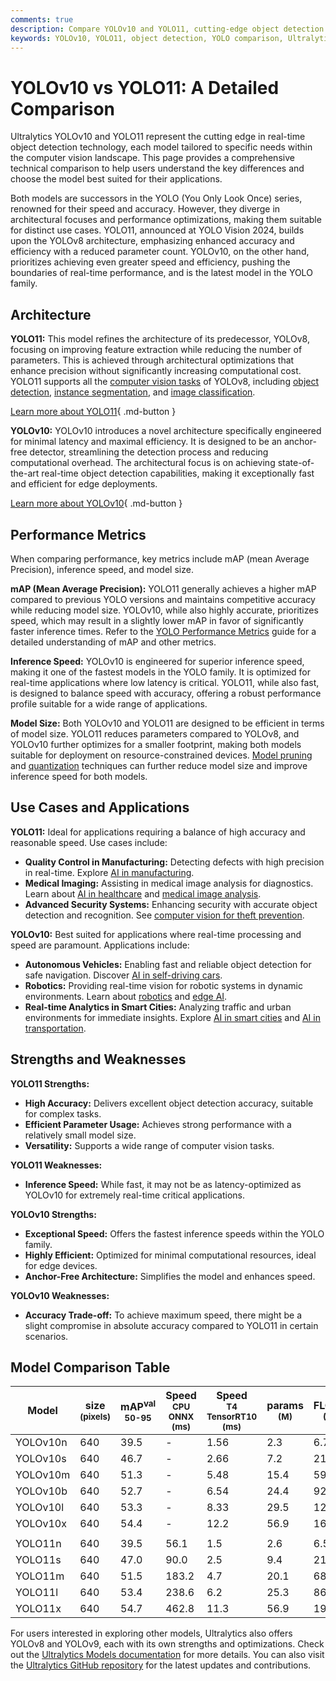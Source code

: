 ```yaml
---
comments: true
description: Compare YOLOv10 and YOLO11, cutting-edge object detection models by Ultralytics. Explore performance, accuracy, speed, and use cases for your projects.
keywords: YOLOv10, YOLO11, object detection, YOLO comparison, Ultralytics, real-time detection, computer vision, performance metrics, machine learning
---
```


# YOLOv10 vs YOLO11: A Detailed Comparison

Ultralytics YOLOv10 and YOLO11 represent the cutting edge in real-time object detection technology, each model tailored to specific needs within the computer vision landscape. This page provides a comprehensive technical comparison to help users understand the key differences and choose the model best suited for their applications.

Both models are successors in the YOLO (You Only Look Once) series, renowned for their speed and accuracy. However, they diverge in architectural focuses and performance optimizations, making them suitable for distinct use cases. YOLO11, announced at YOLO Vision 2024, builds upon the YOLOv8 architecture, emphasizing enhanced accuracy and efficiency with a reduced parameter count. YOLOv10, on the other hand, prioritizes achieving even greater speed and efficiency, pushing the boundaries of real-time performance, and is the latest model in the YOLO family.

<script async src="https://cdn.jsdelivr.net/npm/chart.js"></script>
<script defer src="../../javascript/benchmark.js"></script>

<canvas id="modelComparisonChart" width="1024" height="400" active-models='["YOLOv10", "YOLO11"]'></canvas>

## Architecture

**YOLO11:** This model refines the architecture of its predecessor, YOLOv8, focusing on improving feature extraction while reducing the number of parameters. This is achieved through architectural optimizations that enhance precision without significantly increasing computational cost. YOLO11 supports all the [computer vision tasks](https://docs.ultralytics.com/tasks/) of YOLOv8, including [object detection](https://www.ultralytics.com/glossary/object-detection), [instance segmentation](https://www.ultralytics.com/glossary/instance-segmentation), and [image classification](https://docs.ultralytics.com/tasks/classify/).

[Learn more about YOLO11](https://docs.ultralytics.com/models/yolo11/){ .md-button }

**YOLOv10:** YOLOv10 introduces a novel architecture specifically engineered for minimal latency and maximal efficiency. It is designed to be an anchor-free detector, streamlining the detection process and reducing computational overhead. The architectural focus is on achieving state-of-the-art real-time object detection capabilities, making it exceptionally fast and efficient for edge deployments.

[Learn more about YOLOv10](https://docs.ultralytics.com/models/yolov10/){ .md-button }

## Performance Metrics

When comparing performance, key metrics include mAP (mean Average Precision), inference speed, and model size.

**mAP (Mean Average Precision):** YOLO11 generally achieves a higher mAP compared to previous YOLO versions and maintains competitive accuracy while reducing model size. YOLOv10, while also highly accurate, prioritizes speed, which may result in a slightly lower mAP in favor of significantly faster inference times. Refer to the [YOLO Performance Metrics](https://docs.ultralytics.com/guides/yolo-performance-metrics/) guide for a detailed understanding of mAP and other metrics.

**Inference Speed:** YOLOv10 is engineered for superior inference speed, making it one of the fastest models in the YOLO family. It is optimized for real-time applications where low latency is critical. YOLO11, while also fast, is designed to balance speed with accuracy, offering a robust performance profile suitable for a wide range of applications.

**Model Size:** Both YOLOv10 and YOLO11 are designed to be efficient in terms of model size. YOLO11 reduces parameters compared to YOLOv8, and YOLOv10 further optimizes for a smaller footprint, making both models suitable for deployment on resource-constrained devices. [Model pruning](https://www.ultralytics.com/glossary/pruning) and [quantization](https://www.ultralytics.com/glossary/model-quantization) techniques can further reduce model size and improve inference speed for both models.

## Use Cases and Applications

**YOLO11:** Ideal for applications requiring a balance of high accuracy and reasonable speed. Use cases include:

- **Quality Control in Manufacturing:** Detecting defects with high precision in real-time. Explore [AI in manufacturing](https://www.ultralytics.com/solutions/ai-in-manufacturing).
- **Medical Imaging:** Assisting in medical image analysis for diagnostics. Learn about [AI in healthcare](https://www.ultralytics.com/solutions/ai-in-healthcare) and [medical image analysis](https://www.ultralytics.com/glossary/medical-image-analysis).
- **Advanced Security Systems:** Enhancing security with accurate object detection and recognition. See [computer vision for theft prevention](https://www.ultralytics.com/blog/computer-vision-for-theft-prevention-enhancing-security).

**YOLOv10:** Best suited for applications where real-time processing and speed are paramount. Applications include:

- **Autonomous Vehicles:** Enabling fast and reliable object detection for safe navigation. Discover [AI in self-driving cars](https://www.ultralytics.com/solutions/ai-in-self-driving).
- **Robotics:** Providing real-time vision for robotic systems in dynamic environments. Learn about [robotics](https://www.ultralytics.com/glossary/robotics) and [edge AI](https://www.ultralytics.com/glossary/edge-ai).
- **Real-time Analytics in Smart Cities:** Analyzing traffic and urban environments for immediate insights. Explore [AI in smart cities](https://www.ultralytics.com/blog/computer-vision-ai-in-smart-cities) and [AI in transportation](https://www.ultralytics.com/blog/ai-in-transportation-redefining-metro-systems).

## Strengths and Weaknesses

**YOLO11 Strengths:**

- **High Accuracy:** Delivers excellent object detection accuracy, suitable for complex tasks.
- **Efficient Parameter Usage:** Achieves strong performance with a relatively small model size.
- **Versatility:** Supports a wide range of computer vision tasks.

**YOLO11 Weaknesses:**

- **Inference Speed:** While fast, it may not be as latency-optimized as YOLOv10 for extremely real-time critical applications.

**YOLOv10 Strengths:**

- **Exceptional Speed:** Offers the fastest inference speeds within the YOLO family.
- **Highly Efficient:** Optimized for minimal computational resources, ideal for edge devices.
- **Anchor-Free Architecture:** Simplifies the model and enhances speed.

**YOLOv10 Weaknesses:**

- **Accuracy Trade-off:** To achieve maximum speed, there might be a slight compromise in absolute accuracy compared to YOLO11 in certain scenarios.

## Model Comparison Table

| Model    | size<br><sup>(pixels) | mAP<sup>val<br>50-95 | Speed<br><sup>CPU ONNX<br>(ms) | Speed<br><sup>T4 TensorRT10<br>(ms) | params<br><sup>(M) | FLOPs<br><sup>(B) |
| -------- | --------------------- | -------------------- | ------------------------------ | ----------------------------------- | ------------------ | ----------------- |
| YOLOv10n | 640                   | 39.5                 | -                              | 1.56                                | 2.3                | 6.7               |
| YOLOv10s | 640                   | 46.7                 | -                              | 2.66                                | 7.2                | 21.6              |
| YOLOv10m | 640                   | 51.3                 | -                              | 5.48                                | 15.4               | 59.1              |
| YOLOv10b | 640                   | 52.7                 | -                              | 6.54                                | 24.4               | 92.0              |
| YOLOv10l | 640                   | 53.3                 | -                              | 8.33                                | 29.5               | 120.3             |
| YOLOv10x | 640                   | 54.4                 | -                              | 12.2                                | 56.9               | 160.4             |
|          |                       |                      |                                |                                     |                    |                   |
| YOLO11n  | 640                   | 39.5                 | 56.1                           | 1.5                                 | 2.6                | 6.5               |
| YOLO11s  | 640                   | 47.0                 | 90.0                           | 2.5                                 | 9.4                | 21.5              |
| YOLO11m  | 640                   | 51.5                 | 183.2                          | 4.7                                 | 20.1               | 68.0              |
| YOLO11l  | 640                   | 53.4                 | 238.6                          | 6.2                                 | 25.3               | 86.9              |
| YOLO11x  | 640                   | 54.7                 | 462.8                          | 11.3                                | 56.9               | 194.9             |

For users interested in exploring other models, Ultralytics also offers YOLOv8 and YOLOv9, each with its own strengths and optimizations. Check out the [Ultralytics Models documentation](https://docs.ultralytics.com/models/) for more details. You can also visit the [Ultralytics GitHub repository](https://github.com/ultralytics/ultralytics) for the latest updates and contributions.
